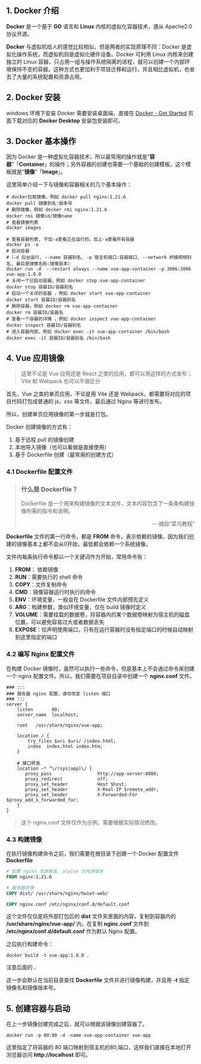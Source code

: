 ## 1. Docker 介绍

**Docker** 是一个基于 **GO** 语言和 **Linux** 内核的虚拟化容器技术，遵从 Apache2.0 协议开源。

**Docker** 与虚拟机给人的感觉比较相似，但是两者的实现原理不同：Docker 是虚拟化操作系统，而虚拟机则是虚拟化硬件设备。Docker 可利用 Linux 内核来创建独立的 Linux 容器，只占用一组与操作系统隔离的进程，就可以创建一个内部环境保持不变的容器。这种方式也更加利于项目迁移和运行，并且相比虚拟机，也省去了大量的系统配置和资源占用。

## 2. Docker 安装

windows 环境下安装 Docker 需要安装桌面端，直接在 [Docker - Get Started](https://www.docker.com/get-started/) 页面下载对应的 **Docker Desktop** 安装包安装即可。

## 3. Docker 基本操作

因为 Docker 是一种虚拟化容器技术，所以最常用的操作就是“**容器**”「**Container**」的操作；另外容器的创建也需要一个基础的创建模板，这个模板就是“**镜像**”「**Image**」。

这里简单介绍一下与镜像和容器相关的几个基本操作：

```shell
# docker拉取镜像，例如 docker pull nginx:1.21.6
docker pull 镜像别名:版本号
# 删除镜像，例如 docker rmi nginx:1.21.6
docker rmi 镜像id/镜像name
# 查看镜像列表
docker images

# 查看容器列表, 不加-a查看正在运行的，加上-a查看所有容器
docker ps -a
# 启动容器
#（-d 后台运行, --name 容器别名, -p 宿主机端口:容器端口, --network 桥接网络别名, 最后是镜像名称:镜像版本）
docker run -d  --restart always --name vue-app-container -p 3006:3006 vue-app:1.0.0
# 关闭一个已启动容器，例如 docker stop vue-app-container
docker stop 容器ID/容器别名
# 启动一个关闭的容器 ，例如 docker start vue-app-container
docker start 容器ID/容器别名
# 删除容器，例如 docker rm vue-app-container
docker rm 容器ID/容器名
# 查看一个容器的详情 ，例如 docker inspect vue-app-container
docker inspect 容器ID/容器别名
# 进入容器内部，例如 docker exec -it vue-app-container /bin/bash
docker exec -it 容器ID/容器别名 /bin/bash
```

## 4. Vue 应用镜像

> 这里不论是 Vue 应用还是 React 之类的应用，都可以用这样的方式发布；Vite 和 Webpack 也可以不做区分

首先，Vue 之类的单页应用，不论是用 Vite 还是 Webpack，都需要将对应的项目代码打包成普通的 js、css 等文件，最后通过 Nginx 等进行发布。

所以，创建单页应用镜像的第一步就是打包。

Docker 创建镜像的方式有：

1. 基于远程 pull 的镜像创建
2. 本地导入镜像（也可以看做是直接使用）
3. 基于 Dockerfile 创建（最常用的创建方式）

### 4.1 Dockerfile 配置文件

> ### 什么是 Dockerfile？
>
> Dockerfile 是一个用来构建镜像的文本文件，文本内容包含了一条条构建镜像所需的指令和说明。
>
> <p align='right'>---摘自“菜鸟教程”</p>

**Dockerfile** 文件的第一行命令，都是 **FROM** 命令，表示依赖的镜像。因为我们创建的镜像基本上都不会从0开始，最低都会依赖一个系统镜像。

文件内每条执行命令都以一个关键词作为开始，常用命令有：

1. **FROM**： 依赖镜像
2. **RUN**：需要执行的 shell 命令
3. **COPY**：文件复制命令
4. **CMD**：镜像容器运行时执行的命令
5. **ENV**：环境变量，一般会在 Dockerfile 文件内部预先定义
6. **ARG**：构建参数，类似环境变量，仅在 build 镜像时定义
7. **VOLUME**：需要挂载的数据卷，将容器内的某个数据卷映射为宿主机的磁盘位置，可以避免容易过大或者数据丢失
8. **EXPOSE**：仅声明使用端口，只有在运行容器时没有指定端口的时候自动映射到这里指定的端口

### 4.2 编写 Nginx 配置文件

在构建 Docker 镜像时，虽然可以执行一些命令，但是基本上不会通过命令来创建一个 nginx 配置文件。所以，我们需要在项目目录中创建一个 **nginx.conf** 文件。

```
### :::
### 服务器 nginx 配置，请勿改变 listen 端口
### :::
server {
    listen       80;
    server_name  localhost;

    root   /usr/share/nginx/vue-app;

    location / {
        try_files $uri $uri/ /index.html;
        index  index.html index.htm;
    }

    # 接口转发
    location ~* ^\/(sys|app)\/ {
       proxy_pass                 http://app-server:8080;
       proxy_redirect             off;
       proxy_set_header           Host $host;
       proxy_set_header           X-Real-IP $remote_addr;
       proxy_set_header           X-Forwarded-For $proxy_add_x_forwarded_for;
    }
}
```

> 这个 nginx.conf 文件仅作为示例，需要根据实际情况修改。

### 4.3 构建镜像

在执行镜像构建命令之前，我们需要在根目录下创建一个 Docker 配置文件 **Dockerfile**

```dockerfile
# 配置 nginx 资源转发, alpine 为纯净版本
FROM nginx:1.21.6

# 服务器环境
COPY dist/ /usr/share/nginx/hwiot-web/

COPY nginx.conf /etc/nginx/conf.d/default.conf
```

这个文件仅仅是将外部打包后的 **dist** 文件夹里面的内容，复制到容器内的 **/usr/share/nginx/vue-app/** 内，在复制 **nginc.conf** 文件到 **/etc/nginx/conf.d/default.conf** 作为默认 Nginx 配置。

之后执行构建命令：

```shell
docker build -t vue-app:1.0.0 .
```

注意后面的 **.** 

这一步会默认在当前目录查找 **Dockerfile** 文件并进行镜像构建，并且用 **-t** 指定镜像名和镜像版本号。

## 5. 创建容器与启动

在上一步镜像创建完成之后，就可以根据该镜像创建容器了。

```shell
docker run -p 80:80 -d -name vue-app-container vue-app
```

这里指定了将容器的 80 端口映射到宿主机的80,端口，这样我们直接在本地打开浏览器访问 **http://localhost** 即可。
